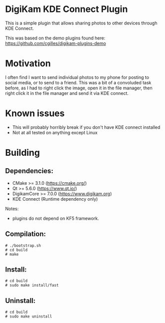 # DigiKam KDE Connect Plugin

This is a simple plugin that allows sharing photos to other devices through KDE Connect.

This was based on the demo plugins found here: <https://github.com/cgilles/digikam-plugins-demo>

# Motivation

I often find I want to send individual photos to my phone for posting to social
media, or to send to a friend. This was a bit of a convoluded task before, as I
had to right click the image, open it in the file manager, then right click it
in the file manager and send it via KDE connect.

# Known issues

- This will probably horribly break if you don't have KDE connect installed
- Not at all tested on anything except Linux

# Building
## Dependencies:

- CMake           >= 3.1.0      (https://cmake.org/)
- Qt              >= 5.6.0      (https://www.qt.io/)
- DigikamCore     >= 7.0.0      (https://www.digikam.org)
- KDE Connect     (Runtime dependency only)

Notes:

- plugins do not depend on KF5 framework.

## Compilation:

```
# ./bootstrap.sh
# cd build
# make
```

## Install:

```
# cd build
# sudo make install/fast
```

## Uninstall:

```
# cd build
# sudo make uninstall
```
